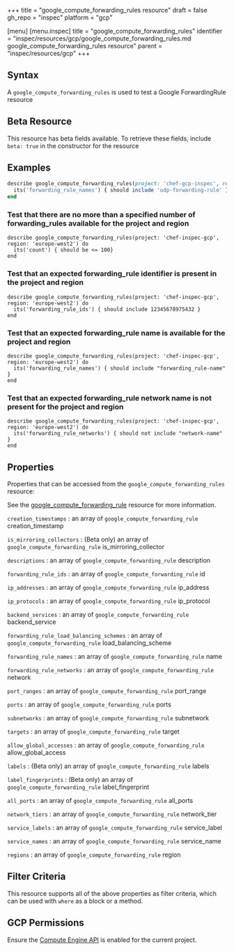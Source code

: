 +++
title = "google_compute_forwarding_rules resource"
draft = false
gh_repo = "inspec"
platform = "gcp"

[menu]
  [menu.inspec]
    title = "google_compute_forwarding_rules"
    identifier = "inspec/resources/gcp/google_compute_forwarding_rules.md google_compute_forwarding_rules resource"
    parent = "inspec/resources/gcp"
+++

## Syntax

A `google_compute_forwarding_rules` is used to test a Google ForwardingRule resource

## Beta Resource

This resource has beta fields available. To retrieve these fields, include `beta: true` in the constructor for the resource

## Examples

```ruby
describe google_compute_forwarding_rules(project: 'chef-gcp-inspec', region: 'europe-west2') do
  its('forwarding_rule_names') { should include 'udp-forwarding-rule' }
end
```

### Test that there are no more than a specified number of forwarding_rules available for the project and region

    describe google_compute_forwarding_rules(project: 'chef-inspec-gcp', region: 'europe-west2') do
      its('count') { should be <= 100}
    end

### Test that an expected forwarding_rule identifier is present in the project and region

    describe google_compute_forwarding_rules(project: 'chef-inspec-gcp', region: 'europe-west2') do
      its('forwarding_rule_ids') { should include 12345678975432 }
    end

### Test that an expected forwarding_rule name is available for the project and region

    describe google_compute_forwarding_rules(project: 'chef-inspec-gcp', region: 'europe-west2') do
      its('forwarding_rule_names') { should include "forwarding_rule-name" }
    end

### Test that an expected forwarding_rule network name is not present for the project and region

    describe google_compute_forwarding_rules(project: 'chef-inspec-gcp', region: 'europe-west2') do
      its('forwarding_rule_networks') { should not include "network-name" }
    end

## Properties

Properties that can be accessed from the `google_compute_forwarding_rules` resource:

See the [google_compute_forwarding_rule](/inspec/resources/google_compute_forwarding_rule/#properties) resource for more information.

`creation_timestamps`
: an array of `google_compute_forwarding_rule` creation_timestamp

`is_mirroring_collectors`
: (Beta only) an array of `google_compute_forwarding_rule` is_mirroring_collector

`descriptions`
: an array of `google_compute_forwarding_rule` description

`forwarding_rule_ids`
: an array of `google_compute_forwarding_rule` id

`ip_addresses`
: an array of `google_compute_forwarding_rule` ip_address

`ip_protocols`
: an array of `google_compute_forwarding_rule` ip_protocol

`backend_services`
: an array of `google_compute_forwarding_rule` backend_service

`forwarding_rule_load_balancing_schemes`
: an array of `google_compute_forwarding_rule` load_balancing_scheme

`forwarding_rule_names`
: an array of `google_compute_forwarding_rule` name

`forwarding_rule_networks`
: an array of `google_compute_forwarding_rule` network

`port_ranges`
: an array of `google_compute_forwarding_rule` port_range

`ports`
: an array of `google_compute_forwarding_rule` ports

`subnetworks`
: an array of `google_compute_forwarding_rule` subnetwork

`targets`
: an array of `google_compute_forwarding_rule` target

`allow_global_accesses`
: an array of `google_compute_forwarding_rule` allow_global_access

`labels`
: (Beta only) an array of `google_compute_forwarding_rule` labels

`label_fingerprints`
: (Beta only) an array of `google_compute_forwarding_rule` label_fingerprint

`all_ports`
: an array of `google_compute_forwarding_rule` all_ports

`network_tiers`
: an array of `google_compute_forwarding_rule` network_tier

`service_labels`
: an array of `google_compute_forwarding_rule` service_label

`service_names`
: an array of `google_compute_forwarding_rule` service_name

`regions`
: an array of `google_compute_forwarding_rule` region

## Filter Criteria

This resource supports all of the above properties as filter criteria, which can be used
with `where` as a block or a method.

## GCP Permissions

Ensure the [Compute Engine API](https://console.cloud.google.com/apis/library/compute.googleapis.com/) is enabled for the current project.
